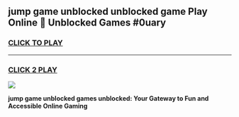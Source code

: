 
## jump game unblocked unblocked game Play Online 👋 Unblocked Games #0uary
<h3>
<a href="https://premium.freeplayer.one?title=jump_game_unblocked&ref=21F">CLICK TO PLAY</a></h3>
<hr>

<h3>
<a href="https://premium.freeplayer.one?title=jump_game_unblocked&ref=21F">CLICK 2 PLAY</a>
  
</h3>

<a href="https://premium.freeplayer.one?title=jump_game_unblocked&ref=21F/"><img src="https://clearcache.store/games.png"></a>


**jump game unblocked games unblocked: Your Gateway to Fun and Accessible Online Gaming**
